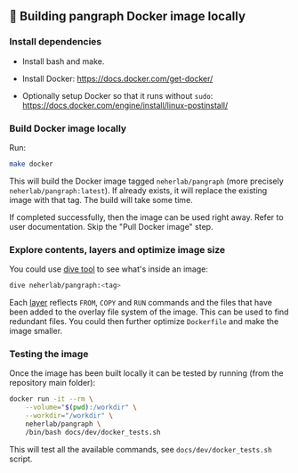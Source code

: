 ## 👷 Building pangraph Docker image locally

### Install dependencies

 - Install bash and make.

 - Install Docker: https://docs.docker.com/get-docker/

 - Optionally setup Docker so that it runs without `sudo`: https://docs.docker.com/engine/install/linux-postinstall/


### Build Docker image locally

Run:

```bash
make docker
```

This will build the Docker image tagged `neherlab/pangraph` (more precisely `neherlab/pangraph:latest`). If already exists, it will replace the existing image with that tag. The build will take some time.

If completed successfully, then the image can be used right away. Refer to user documentation. Skip the "Pull Docker image" step.


### Explore contents, layers and optimize image size

You could use [dive tool](https://github.com/wagoodman/dive) to see what's inside an image:

```bash
dive neherlab/pangraph:<tag>
```

Each [layer](https://stackoverflow.com/questions/31222377/what-are-docker-image-layers) reflects `FROM`, `COPY` and `RUN` commands and the files that have been added to the overlay file system of the image. This can be used to find redundant files. You could then further optimize `Dockerfile` and make the image smaller.


### Testing the image

Once the image has been built locally it can be tested by running (from the repository main folder):

```bash
docker run -it --rm \
    --volume="$(pwd):/workdir" \
    --workdir="/workdir" \
    neherlab/pangraph \
    /bin/bash docs/dev/docker_tests.sh
```

This will test all the available commands, see `docs/dev/docker_tests.sh` script.